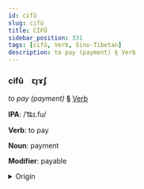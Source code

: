 ```yaml
---
id: cifû
slug: cifû
title: CİFÛ
sidebar_position: 331
tags: [cifû, Verb, Sino-Tibetan]
description: to pay (payment) § Verb
---
```


### cifû&emsp;<span kind="abugida">ꞇȷɤʄ</span>

*to pay (payment)* **§** [Verb](../../tags/Verb)

**IPA**: /ˈt͡ɕɪ.fu/

**Verb**: to pay

**Noun**: payment

**Modifier**: payable

<details>
    <summary>Origin</summary>
    Mandarin 支付 zhīfù /ʈʂɨ.fu/<br/>
    <em>Sino-Tibetan Language Family</em>
</details>